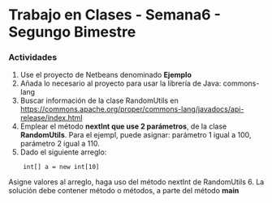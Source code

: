 # Trabajo en Clases - Semana6 - Segungo Bimestre


### Actividades

1. Use el proyecto de Netbeans denominado **Ejemplo**
2. Añada lo necesario al proyecto para usar la librería de Java: commons-lang
3. Buscar información de la clase RandomUtils en https://commons.apache.org/proper/commons-lang/javadocs/api-release/index.html
4. Emplear el método **nextInt que use 2 parámetros**, de la clase **RandomUtils**. Para el ejempl, puede asignar: parámetro 1 igual a 100, parámetro 2 igual a 110.
5. Dado el siguiente arreglo:
```
	int[] a = new int[10]
```
Asigne valores al arreglo, haga uso del método nextInt de RandomUtils
6. La solución debe contener método o métodos, a parte del método **main**
